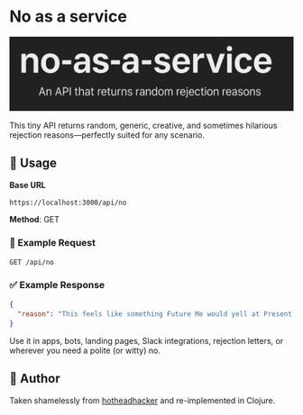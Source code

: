 # No as a service

![](./NaaS.png "No as a Service")

This tiny API returns random, generic, creative, and sometimes hilarious rejection reasons—perfectly suited for any scenario.

## 🚀 Usage

**Base URL**

```
https://localhost:3000/api/no
```

**Method**: GET

### 🔄 Example Request
```
GET /api/no
```

### ✅ Example Response
```json
{
  "reason": "This feels like something Future Me would yell at Present Me for agreeing to."
}
```

Use it in apps, bots, landing pages, Slack integrations, rejection letters, or wherever you need a polite (or witty) no.

## 👤 Author

Taken shamelessly from [hotheadhacker](https://github.com/hotheadhacker) and re-implemented in Clojure.